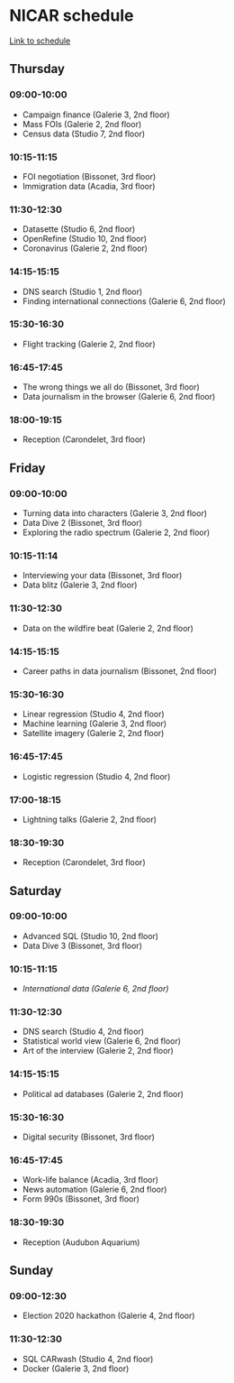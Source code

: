 # NICAR schedule

[Link to schedule](https://ireapps.github.io/nicar-2020-schedule/)


## Thursday

### 09:00-10:00

- Campaign finance (Galerie 3, 2nd floor)
- Mass FOIs (Galerie 2, 2nd floor)
- Census data (Studio 7, 2nd floor)

### 10:15-11:15

- FOI negotiation (Bissonet, 3rd floor)
- Immigration data (Acadia, 3rd floor)

### 11:30-12:30

- Datasette (Studio 6, 2nd floor)
- OpenRefine (Studio 10, 2nd floor)
- Coronavirus (Galerie 2, 2nd floor)

### 14:15-15:15

- DNS search (Studio 1, 2nd floor)
- Finding international connections (Galerie 6, 2nd floor)

### 15:30-16:30

- Flight tracking (Galerie 2, 2nd floor)

### 16:45-17:45

- The wrong things we all do (Bissonet, 3rd floor)
- Data journalism in the browser (Galerie 6, 2nd floor)

### 18:00-19:15

- Reception (Carondelet, 3rd floor)


## Friday

### 09:00-10:00

- Turning data into characters (Galerie 3, 2nd floor)
- Data Dive 2 (Bissonet, 3rd floor)
- Exploring the radio spectrum (Galerie 2, 2nd floor)

### 10:15-11:14

- Interviewing your data (Bissonet, 3rd floor)
- Data blitz (Galerie 3, 2nd floor)

### 11:30-12:30

- Data on the wildfire beat (Galerie 2, 2nd floor)

### 14:15-15:15

- Career paths in data journalism (Bissonet, 2nd floor)

### 15:30-16:30

- Linear regression (Studio 4, 2nd floor)
- Machine learning (Galerie 3, 2nd floor)
- Satellite imagery (Galerie 2, 2nd floor)

### 16:45-17:45

- Logistic regression (Studio 4, 2nd floor)

### 17:00-18:15

- Lightning talks (Galerie 2, 2nd floor)

### 18:30-19:30

- Reception (Carondelet, 3rd floor)


## Saturday

### 09:00-10:00

- Advanced SQL (Studio 10, 2nd floor)
- Data Dive 3 (Bissonet, 3rd floor)

### 10:15-11:15

- *International data (Galerie 6, 2nd floor)*

### 11:30-12:30

- DNS search (Studio 4, 2nd floor)
- Statistical world view (Galerie 6, 2nd floor)
- Art of the interview (Galerie 2, 2nd floor)

### 14:15-15:15

- Political ad databases (Galerie 2, 2nd floor)

### 15:30-16:30

- Digital security (Bissonet, 3rd floor)

### 16:45-17:45

- Work-life balance (Acadia, 3rd floor)
- News automation (Galerie 6, 2nd floor)
- Form 990s (Bissonet, 3rd floor)

### 18:30-19:30

- Reception (Audubon Aquarium)

## Sunday

### 09:00-12:30

- Election 2020 hackathon (Galerie 4, 2nd floor)

### 11:30-12:30

- SQL CARwash (Studio 4, 2nd floor)
- Docker (Galerie 3, 2nd floor)

